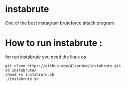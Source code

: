 # instabrute
One of the best instagram bruteforce attack program
# How to run instabrute : 
for run instabrute you need the linux os
```
git clone https://github.com/4lxprime/instabrute.git
cd instabrute/
chmod +x instabrute.sh
./instabrute.sh
```

